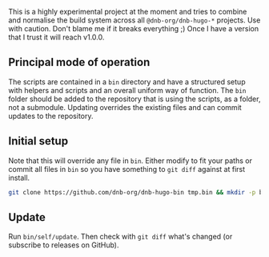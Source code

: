 This is a highly experimental project at the moment and tries to combine and normalise the build system across all `@dnb-org/dnb-hugo-*` projects. Use with caution. Don't blame me if it breaks everything ;) Once I have a version that I trust it will reach v1.0.0.

## Principal mode of operation

The scripts are contained in a `bin` directory and have a structured setup with helpers and scripts and an overall uniform way of function. The `bin` folder should be added to the repository that is using the scripts, as a folder, not a submodule. Updating overrides the existing files and can commit updates to the repository.

## Initial setup

Note that this will override any file in `bin`. Either modify to fit your paths or commit all files in `bin` so you have something to `git diff` against at first install.

```bash
git clone https://github.com/dnb-org/dnb-hugo-bin tmp.bin && mkdir -p bin && cp -R tmp.bin/bin bin && rm -rf tmp.bin
```

## Update

Run `bin/self/update`. Then check with `git diff` what's changed (or subscribe to releases on GitHub).
